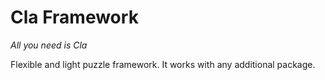 Cla Framework
================================
*All you need is Cla*

Flexible and light puzzle framework. It works with any additional package.
